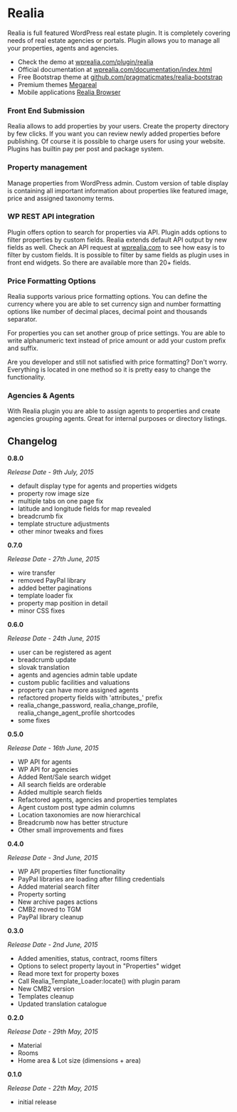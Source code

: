 # Realia

Realia is full featured WordPress real estate plugin. It is completely covering needs of real estate agencies or portals. Plugin allows you to manage all your properties, agents and agencies.

* Check the demo at [wprealia.com/plugin/realia](http://preview.wprealia.com/plugin/realia)
* Official documentation at [wprealia.com/documentation/index.html](http://wprealia.com/documentation/index.html)
* Free Bootstrap theme at [github.com/pragmaticmates/realia-bootstrap](http://github.com/pragmaticmates/realia-bootstrap)
* Premium themes [Megareal](http://themeforest.net/item/megareal-real-estate-portal-theme/full_screen_preview/11965035)
* Mobile applications [Realia Browser](http://codecanyon.net/item/realia-browser-real-estate-ios-app/11827488)

### Front End Submission

Realia allows to add properties by your users. Create the property directory by few clicks. If you want you can review newly added properties before publishing. Of course it is possible to charge users for using your website. Plugins has builtin pay per post and package system.

### Property management

Manage properties from WordPress admin. Custom version of table display is containing all important information about properties like featured image, price and assigned taxonomy terms.

### WP REST API integration

Plugin offers option to search for properties via API. Plugin adds options to filter properties by custom fields. Realia extends default API output by new fields as well. Check an API request at [wprealia.com](http://preview.wprealia.com/plugin/realia/wp-json/posts?type=property&filter-beds=3) to see how easy is to filter by custom fields. It is possible to filter by same fields as plugin uses in front end widgets. So there are available more than 20+ fields.

### Price Formatting Options

Realia supports various price formatting options. You can define the currency where you are able to set currency sign and number formatting options like number of decimal places, decimal point and thousands separator.

For properties you can set another group of price settings. You are able to write alphanumeric text instead of price amount or add your custom prefix and suffix.

Are you developer and still not satisfied with price formatting? Don't worry. Everything is located in one method so it is pretty easy to change the functionality.

### Agencies & Agents

With Realia plugin you are able to assign agents to properties and create agencies grouping agents. Great for internal purposes or directory listings.

## Changelog

**0.8.0**

*Release Date - 9th July, 2015*

* default display type for agents and properties widgets
* property row image size
* multiple tabs on one page fix
* latitude and longitude fields for map revealed
* breadcrumb fix
* template structure adjustments
* other minor tweaks and fixes


**0.7.0**

*Release Date - 27th June, 2015*

* wire transfer
* removed PayPal library
* added better paginations
* template loader fix
* property map position in detail
* minor CSS fixes

**0.6.0**

*Release Date - 24th June, 2015*

* user can be registered as agent
* breadcrumb update
* slovak translation
* agents and agencies admin table update
* custom public facilities and valuations
* property can have more assigned agents
* refactored property fields with 'attributes_' prefix
* realia_change_password, realia_change_profile, realia_change_agent_profile shortcodes
* some fixes

**0.5.0**

*Release Date - 16th June, 2015*

* WP API for agents
* WP API for agencies
* Added Rent/Sale search widget
* All search fields are orderable
* Added multiple search fields
* Refactored agents, agencies and properties templates
* Agent custom post type admin columns
* Location taxonomies are now hierarchical
* Breadcrumb now has better structure
* Other small improvements and fixes

**0.4.0**

*Release Date - 3nd June, 2015*

* WP API properties filter functionality
* PayPal libraries are loading after filling credentials
* Added material search filter
* Property sorting
* New archive pages actions
* CMB2 moved to TGM
* PayPal library cleanup

**0.3.0**

*Release Date - 2nd June, 2015*

* Added amenities, status, contract, rooms filters
* Options to select property layout in "Properties" widget
* Read more text for property boxes
* Call Realia_Template_Loader:locate() with plugin param
* New CMB2 version
* Templates cleanup
* Updated translation catalogue

**0.2.0**

*Release Date - 29th May, 2015*

* Material
* Rooms
* Home area & Lot size (dimensions + area)

**0.1.0**

*Release Date - 22th May, 2015*

* initial release
